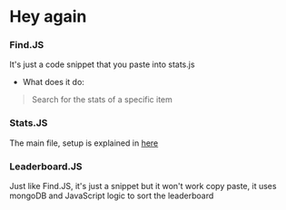 # Hey again 

### Find.JS
It's just a code snippet that you paste into stats.js
- What does it do:
> Search for the stats of a specific item

### Stats.JS
The main file, setup is explained in [here](https://github.com/DepressedBunnys/HamadaCraft-MC-Bot)

### Leaderboard.JS
Just like Find.JS, it's just a snippet but it won't work copy paste, it uses mongoDB and JavaScript logic to sort the leaderboard
